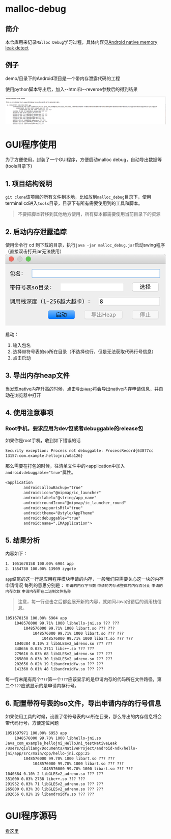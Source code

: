 # malloc-debug
## 简介
本仓库用来记录`Malloc Debug`学习过程，具体内容见[Android native memory leak detect](https://blog.csdn.net/a740169405/article/details/81032228)
## 例子
demo/目录下的Android项目是一个带内存泄露代码的工程

使用python脚本导出后，加入--html和--reverse参数后的得到结果

![图片](./demo_result.png)


# GUI程序使用
为了方便使用，封装了一个GUI程序，方便启动malloc debug，自动导出数据等(tools目录下)

## 1. 项目结构说明
`git clone`该项目的所有文件到本地，比如放到`malloc_debug`目录下，使用terminal cd进入`tools`目录，目录下有所有需要使用到的工具和脚本。
> 不要把脚本转移到其他地方使用，所有脚本都需要使用当前目录下的资源

## 2. 启动内存泄露追踪
使用命令行 cd 到下载的目录，执行`java -jar malloc_debug.jar`启动swing程序（直接双击打开jar无法使用）
![swing程序主界面](./mallocdebug_gui.png)

启动：
1. 输入包名
2. 选择带符号表的so所在目录（不选择也行，但是无法获取代码行号信息）
3. 点击启动

## 3. 导出内存heap文件
当发现native内存升高的时候，点击`导出Heap`将会导出native内存申请信息，并自动在浏览器中打开

## 4. 使用注意事项
### Root手机，要求应用为dev包或者debuggable的release包
如果你是root手机，收到如下错误的话
```
Security exception: Process not debuggable: ProcessRecord{63877cc 13157:com.example.hellojni/u0a126}
```
那么需要在打包的时候，往清单文件中的<application中加入`android:debuggable="true"`属性。
```
<application
        android:allowBackup="true"
        android:icon="@mipmap/ic_launcher"
        android:label="@string/app_name"
        android:roundIcon="@mipmap/ic_launcher_round"
        android:supportsRtl="true"
        android:theme="@style/AppTheme"
        android:debuggable="true"
        android:name=".IMApplication">
```

## 5. 结果分析
内容如下：

```
1. 1051678158 100.00% 6904 app
2. 1554780 100.00% 13909 zygote
```
`app`结尾的这一行是应用程序模块申请的内存，一般我们只需要关心这一块的内存申请情况
每列的意思分别是：
`申请的内存字节数` `申请的内存占整体的内存百分比` `申请的内存次数` `申请内存所在二进制文件名称`

> 注意，每一行点击之后都会展开新的内容，就如同Java报错后的调用栈信息。

```
1051678158 100.00% 6904 app
	1048576000 99.71% 1000 libhello-jni.so ??? ???
		1048576000 99.71% 1000 libart.so ??? ???
			1048576000 99.71% 1000 libart.so ??? ???
				1048576000 99.71% 1000 libart.so ??? ???
	1040384 0.10% 2 libGLESv2_adreno.so ??? ???
	348656 0.03% 2711 libc++.so ??? ???
	279616 0.03% 68 libGLESv2_adreno.so ??? ???
	265800 0.03% 30 libGLESv2_adreno.so ??? ???
	202656 0.02% 19 libandroidfw.so ??? ???
	141360 0.01% 48 libandroidfw.so ??? ???
```
每一行末尾有两个`???`第一个`???`应该显示的是申请内存的代码所在文件路径，第二个`???`应该显示的是申请内存行号。

## 6. 配置带符号表的so文件，导出申请内存的行号信息
如果使用工具的时候，设置了带符号表的so所在目录，那么导出的内存信息将会带代码行号，方便定位问题

```
1051697971 100.00% 6953 app
	1048576000 99.70% 1000 libhello-jni.so Java_com_example_hellojni_HelloJni_testNativeLeak /Users/qiuliang/Documents/NativeProject/android-ndk/hello-jni/app/src/main/cpp/hello-jni.cpp:25
		1048576000 99.70% 1000 libart.so ??? ???
			1048576000 99.70% 1000 libart.so ??? ???
				1048576000 99.70% 1000 libart.so ??? ???
1040384 0.10% 2 libGLESv2_adreno.so ??? ???
351000 0.03% 2738 libc++.so ??? ???
291952 0.03% 71 libGLESv2_adreno.so ??? ???
265800 0.03% 30 libGLESv2_adreno.so ??? ???
202656 0.02% 19 libandroidfw.so ??? ???
```


# GUI程序源码
[看这里](./gui-source/src)

